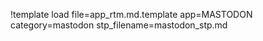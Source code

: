 !template load file=app_rtm.md.template app=MASTODON category=mastodon stp_filename=mastodon_stp.md
